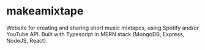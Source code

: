# makeamixtape

Website for creating and sharing short music mixtapes, using Spotify and/or YouTube API.
Built with Typescript in MERN stack (MongoDB, Express, NodeJS, React).